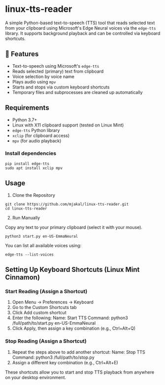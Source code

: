 # linux-tts-reader

A simple Python-based text-to-speech (TTS) tool that reads selected text from your clipboard using Microsoft's Edge Neural voices via the `edge-tts` library. It supports background playback and can be controlled via keyboard shortcuts.

## 🔧 Features

- Text-to-speech using Microsoft's `edge-tts`
- Reads selected (primary) text from clipboard
- Voice selection by voice name
- Plays audio using `mpv`
- Starts and stops via custom keyboard shortcuts
- Temporary files and subprocesses are cleaned up automatically

## Requirements

- Python 3.7+
- Linux with X11 clipboard support (tested on Linux Mint)
- `edge-tts` Python library
- `xclip` (for clipboard access)
- `mpv` (for audio playback)

### Install dependencies

```
pip install edge-tts
sudo apt install xclip mpv
```

## Usage

1. Clone the Repository

```
git clone https://github.com/mjakal/linux-tts-reader.git
cd linux-tts-reader
```

2. Run Manually

Copy any text to your primary clipboard (select it with your mouse).

```
python3 start.py en-US-EmmaNeural
```

You can list all available voices using:

```
edge-tts --list-voices
```

## Setting Up Keyboard Shortcuts (Linux Mint Cinnamon)

### Start Reading (Assign a Shortcut)

1. Open Menu → Preferences → Keyboard
2. Go to the Custom Shortcuts tab
3. Click Add custom shortcut
4. Enter the following:
  Name: Start TTS
  Command: python3 /full/path/to/start.py en-US-EmmaNeural
5. Click Apply, then assign a key combination (e.g., Ctrl+Alt+Q)

### Stop Reading (Assign a Shortcut)

1. Repeat the steps above to add another shortcut:
  Name: Stop TTS
  Command: python3 /full/path/to/stop.py
2. Assign a different key combination (e.g., Ctrl+Alt+E)

These shortcuts allow you to start and stop TTS playback from anywhere on your desktop environment.